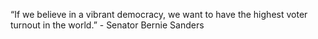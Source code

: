 “If we believe in a vibrant democracy, we want to have the highest voter turnout in the world.” - Senator Bernie Sanders
